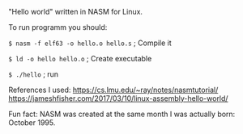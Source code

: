 "Hello world" written in NASM for Linux.

To run programm you should: 

`$ nasm -f elf63 -o hello.o hello.s` ; Compile it


`$ ld -o hello hello.o` ; Create executable


`$ ./hello` ; run


References I used: 
https://cs.lmu.edu/~ray/notes/nasmtutorial/
https://jameshfisher.com/2017/03/10/linux-assembly-hello-world/

Fun fact: NASM was created at the same month I was actually born: October 1995.
